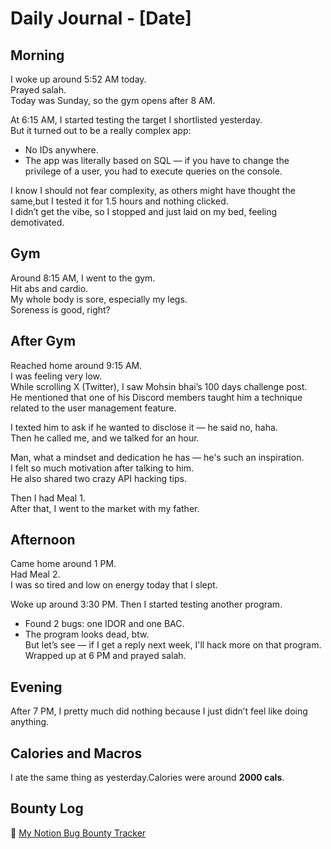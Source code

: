 # Daily Journal - [Date]

## Morning

I woke up around 5:52 AM today.  
Prayed salah.  
Today was Sunday, so the gym opens after 8 AM.

At 6:15 AM, I started testing the target I shortlisted yesterday.  
But it turned out to be a really complex app:
- No IDs anywhere.
- The app was literally based on SQL — if you have to change the privilege of a user, you had to execute queries on the console.

I know I should not fear complexity, as others might have thought the same,but I tested it for 1.5 hours and nothing clicked.  
I didn’t get the vibe, so I stopped and just laid on my bed, feeling demotivated.

## Gym

Around 8:15 AM, I went to the gym.  
Hit abs and cardio.  
My whole body is sore, especially my legs.  
Soreness is good, right?

## After Gym

Reached home around 9:15 AM.  
I was feeling very low.  
While scrolling X (Twitter), I saw Mohsin bhai’s 100 days challenge post.  
He mentioned that one of his Discord members taught him a technique related to the user management feature.

I texted him to ask if he wanted to disclose it — he said no, haha.  
Then he called me, and we talked for an hour.

Man, what a mindset and dedication he has — he's such an inspiration.  
I felt so much motivation after talking to him.  
He also shared two crazy API hacking tips.

Then I had Meal 1.  
After that, I went to the market with my father.

## Afternoon

Came home around 1 PM.  
Had Meal 2.  
I was so tired and low on energy today that I slept.

Woke up around 3:30 PM. Then I started testing another program.

- Found 2 bugs: one IDOR and one BAC.
- The program looks dead, btw.  
But let’s see — if I get a reply next week, I'll hack more on that program. Wrapped up at 6 PM and prayed salah.

## Evening

After 7 PM, I pretty much did nothing because I just didn’t feel like doing anything.

## Calories and Macros

I ate the same thing as yesterday.Calories were around **2000 cals**.

## Bounty Log
🔗 [My Notion Bug Bounty Tracker](https://one33se7en.notion.site/1e05e2504a4f80ae881cc5d09ef8ac4e?v=1e05e2504a4f80b99874000cf89601aa)

